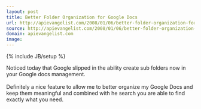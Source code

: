 ```yaml
---
layout: post
title: Better Folder Organization for Google Docs
url: http://apievangelist.com/2008/01/06/better-folder-organization-for-google-docs/
source: http://apievangelist.com/2008/01/06/better-folder-organization-for-google-docs/
domain: apievangelist.com
image: 
---
```

{% include JB/setup %}<p>Noticed today that Google slipped in the ability create sub folders now in your Google docs management.<br /><br />Definitely a nice feature to allow me to better organize my Google Docs and keep them meaningful and combined with he search you are able to find exactly what  you need.</p>
